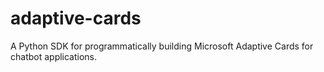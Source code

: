 # adaptive-cards
A Python SDK for programmatically building Microsoft Adaptive Cards for chatbot applications.
